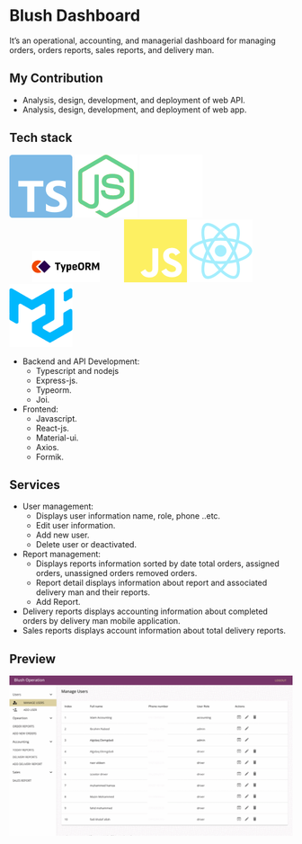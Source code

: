 # Blush Dashboard

It’s an operational, accounting, and managerial dashboard for managing orders, orders reports, sales reports, and delivery man.

## My Contribution

- Analysis, design, development, and deployment of web API.
- Analysis, design, development, and deployment of web app.

## Tech stack

<img src="../svgs/ts.svg">
<img src="../svgs/nodejs.svg">
<img src="../svgs/express.svg">
<img src="https://github.com/typeorm/typeorm/raw/master/resources/logo_big.png" width="200" height="56" style="object-fit:contain">
<img src="../svgs/js.svg">
<img src="../svgs/react.svg">
<img src="../svgs/mui.svg">


- Backend and API Development:
  - Typescript and nodejs
  - Express-js.
  - Typeorm.
  - Joi.
- Frontend:
  - Javascript.
  - React-js.
  - Material-ui.
  - Axios.
  - Formik.

## Services 

- User management:
  - Displays user information name, role, phone ..etc.
  - Edit user information.
  - Add new user.
  - Delete user or deactivated.
- Report management:
  - Displays reports information sorted by date total orders, assigned orders, unassigned orders removed orders.
  - Report detail displays information about report and associated delivery man and their reports.
  - Add Report.
- Delivery reports displays accounting information about completed orders by delivery man mobile application.
- Sales reports displays account information about total delivery reports.

## Preview

<img src="./assets/preview.gif" />